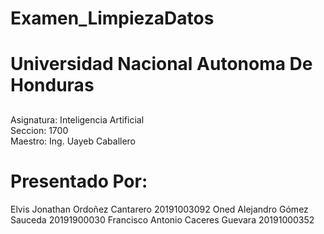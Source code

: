 # Examen_LimpiezaDatos

# Universidad Nacional Autonoma De Honduras
##
Asignatura: Inteligencia Artificial       
Seccion: 1700        
Maestro: Ing. Uayeb Caballero
##

# Presentado Por:
Elvis Jonathan Ordoñez Cantarero 
20191003092
Oned Alejandro Gómez Sauceda 
20191900030
Francisco Antonio Caceres Guevara 
20191000352
